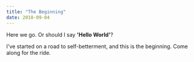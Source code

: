 ```yaml
---
title: "The Beginning"
date: 2018-09-04
---
```


Here we go.  Or should I say **'Hello World'**?

I've started on a road to self-betterment, and this is the beginning.  Come along for the ride.
